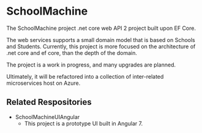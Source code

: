 # SchoolMachine

The SchoolMachine project .net core web API 2 project built upon EF Core.

The web services supports a small domain model that is based on Schools and Students.  Currently, this project is more focused on the architecture of .net core and ef core, than the depth of the domain.

The project is a work in progress, and many upgrades are planned.

Ultimately, it will be refactored into a collection of inter-related microservices host on Azure.

## Related Respositories

* SchoolMachineUIAngular
    * This project is a prototype UI built in Angular 7.